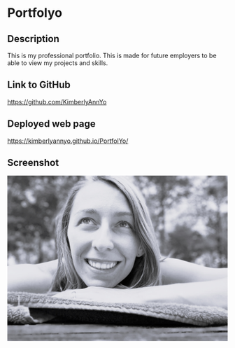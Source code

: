 # Portfolyo

## Description

This is my professional portfolio. This is made for future employers 
to be able to view my projects and skills. 

## Link to GitHub
https://github.com/KimberlyAnnYo
 
 ## Deployed web page
 https://kimberlyannyo.github.io/PortfolYo/

 ## Screenshot

 ![alt text](./assets/profile.jpg)
